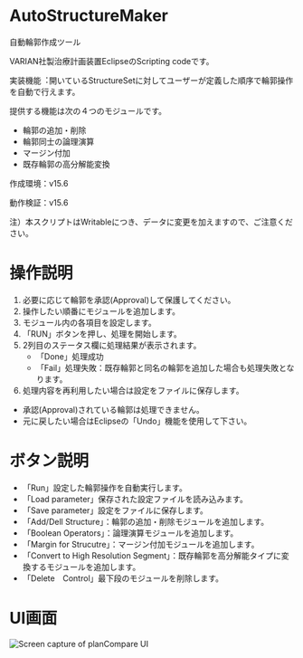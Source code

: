 # AutoStructureMaker
自動輪郭作成ツール

VARIAN社製治療計画装置EclipseのScripting codeです。


実装機能︓開いているStructureSetに対してユーザーが定義した順序で輪郭操作を自動で行えます。

提供する機能は次の４つのモジュールです。
- 輪郭の追加・削除
- 輪郭同士の論理演算
- マージン付加
- 既存輪郭の高分解能変換

作成環境：v15.6

動作検証：v15.6

注）本スクリプトはWritableにつき、データに変更を加えますので、ご注意ください。

# 操作説明
1. 必要に応じて輪郭を承認(Approval)して保護してください。
2. 操作したい順番にモジュールを追加します。
3. モジュール内の各項目を設定します。
4. 「RUN」ボタンを押し、処理を開始します。
5. 2列目のステータス欄に処理結果が表示されます。
    - 「Done」処理成功
    - 「Fail」処理失敗：既存輪郭と同名の輪郭を追加した場合も処理失敗となります。
6. 処理内容を再利用したい場合は設定をファイルに保存します。

- 承認(Approval)されている輪郭は処理できません。
- 元に戻したい場合はEclipseの「Undo」機能を使用して下さい。

# ボタン説明
- 「Run」設定した輪郭操作を自動実行します。
- 「Load parameter」保存された設定ファイルを読み込みます。
- 「Save parameter」設定をファイルに保存します。
- 「Add/Dell Structure」：輪郭の追加・削除モジュールを追加します。 
- 「Boolean Operators」：論理演算モジュールを追加します。
- 「Margin for Strucutre」：マージン付加モジュールを追加します。
- 「Convert to High Resolution Segment」：既存輪郭を高分解能タイプに変換するモジュールを追加します。
- 「Delete　Control」最下段のモジュールを削除します。




# UI画面
![Screen capture of planCompare UI](https://github.com/tkmd94/AutoStructureMaker/blob/master/Animation.gif)
